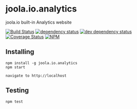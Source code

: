 # joola.io.analytics
joola.io built-in Analytics website

[![Build Status][3]][4] [![dependency status][5]][6] [![dev dependency status][7]][8] [![Coverage Status][1]][2]
[![NPM](https://nodei.co/npm/joola.io.analytics.png)](https://nodei.co/npm/joola.io.analytics/)

Installing
----------

```
npm install -g joola.io.analytics
npm start

navigate to http://localhost
```


Testing
-------

```
npm test   
```

[1]: https://coveralls.io/repos/joola/joola.io.analytics/badge.png
[2]: https://coveralls.io/r/joola/joola.io.analytics
[3]: https://travis-ci.org/joola/joola.io.analytics.png
[4]: https://travis-ci.org/joola/joola.io.analytics
[5]: https://david-dm.org/joola/joola.io.analytics.png
[6]: https://david-dm.org/joola/joola.io.analytics
[7]: https://david-dm.org/joola/joola.io.analytics/dev-status.png
[8]: https://david-dm.org/joola/joola.io.analytics#info=devDependencies
